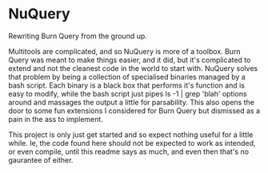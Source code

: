 # NuQuery
Rewriting Burn Query from the ground up.

Multitools are complicated, and so NuQuery is more of a toolbox.
Burn Query was meant to make things easier, and it did, 
but it's complicated to extend and not the cleanest code in the world
to start with. NuQuery solves that problem by being a collection
of specialised binaries managed by a bash script. Each binary
is a black box that performs it's function and is easy to modify,
while the bash script just pipes ls -1 | grep 'blah' options
around and massages the output a little for parsability.
This also opens the door to some fun extensions I considered
for Burn Query but dismissed as a pain in the ass to implement. 

This project is only just get started and so expect nothing useful
for a little while. Ie, the code found here should not be expected to 
work as intended, or even compile, until this readme says as much, and
even then that's no gaurantee of either.

